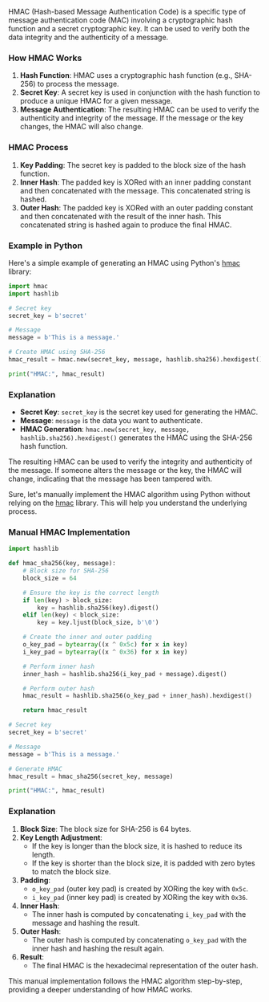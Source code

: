 HMAC (Hash-based Message Authentication Code) is a specific type of message authentication code (MAC) involving a cryptographic hash function and a secret cryptographic key. It can be used to verify both the data integrity and the authenticity of a message.

### How HMAC Works

1. **Hash Function**: HMAC uses a cryptographic hash function (e.g., SHA-256) to process the message.
2. **Secret Key**: A secret key is used in conjunction with the hash function to produce a unique HMAC for a given message.
3. **Message Authentication**: The resulting HMAC can be used to verify the authenticity and integrity of the message. If the message or the key changes, the HMAC will also change.

### HMAC Process

1. **Key Padding**: The secret key is padded to the block size of the hash function.
2. **Inner Hash**: The padded key is XORed with an inner padding constant and then concatenated with the message. This concatenated string is hashed.
3. **Outer Hash**: The padded key is XORed with an outer padding constant and then concatenated with the result of the inner hash. This concatenated string is hashed again to produce the final HMAC.

### Example in Python

Here's a simple example of generating an HMAC using Python's [hmac](file:///d%3A/proj/wazirx-api/wazirx-api-postman-master/test.py#5%2C8-5%2C8) library:

```python
import hmac
import hashlib

# Secret key
secret_key = b'secret'

# Message
message = b'This is a message.'

# Create HMAC using SHA-256
hmac_result = hmac.new(secret_key, message, hashlib.sha256).hexdigest()

print("HMAC:", hmac_result)
```

### Explanation

- **Secret Key**: `secret_key` is the secret key used for generating the HMAC.
- **Message**: `message` is the data you want to authenticate.
- **HMAC Generation**: `hmac.new(secret_key, message, hashlib.sha256).hexdigest()` generates the HMAC using the SHA-256 hash function.

The resulting HMAC can be used to verify the integrity and authenticity of the message. If someone alters the message or the key, the HMAC will change, indicating that the message has been tampered with.

Sure, let's manually implement the HMAC algorithm using Python without relying on the [hmac](file:///d%3A/proj/wazirx-api/wazirx-api-postman-master/test.py#5%2C8-5%2C8) library. This will help you understand the underlying process.

### Manual HMAC Implementation

```python
import hashlib

def hmac_sha256(key, message):
    # Block size for SHA-256
    block_size = 64

    # Ensure the key is the correct length
    if len(key) > block_size:
        key = hashlib.sha256(key).digest()
    elif len(key) < block_size:
        key = key.ljust(block_size, b'\0')

    # Create the inner and outer padding
    o_key_pad = bytearray((x ^ 0x5c) for x in key)
    i_key_pad = bytearray((x ^ 0x36) for x in key)

    # Perform inner hash
    inner_hash = hashlib.sha256(i_key_pad + message).digest()

    # Perform outer hash
    hmac_result = hashlib.sha256(o_key_pad + inner_hash).hexdigest()

    return hmac_result

# Secret key
secret_key = b'secret'

# Message
message = b'This is a message.'

# Generate HMAC
hmac_result = hmac_sha256(secret_key, message)

print("HMAC:", hmac_result)
```

### Explanation

1. **Block Size**: The block size for SHA-256 is 64 bytes.
2. **Key Length Adjustment**:
   - If the key is longer than the block size, it is hashed to reduce its length.
   - If the key is shorter than the block size, it is padded with zero bytes to match the block size.
3. **Padding**:
   - `o_key_pad` (outer key pad) is created by XORing the key with `0x5c`.
   - `i_key_pad` (inner key pad) is created by XORing the key with `0x36`.
4. **Inner Hash**:
   - The inner hash is computed by concatenating `i_key_pad` with the message and hashing the result.
5. **Outer Hash**:
   - The outer hash is computed by concatenating `o_key_pad` with the inner hash and hashing the result again.
6. **Result**:
   - The final HMAC is the hexadecimal representation of the outer hash.

This manual implementation follows the HMAC algorithm step-by-step, providing a deeper understanding of how HMAC works.
